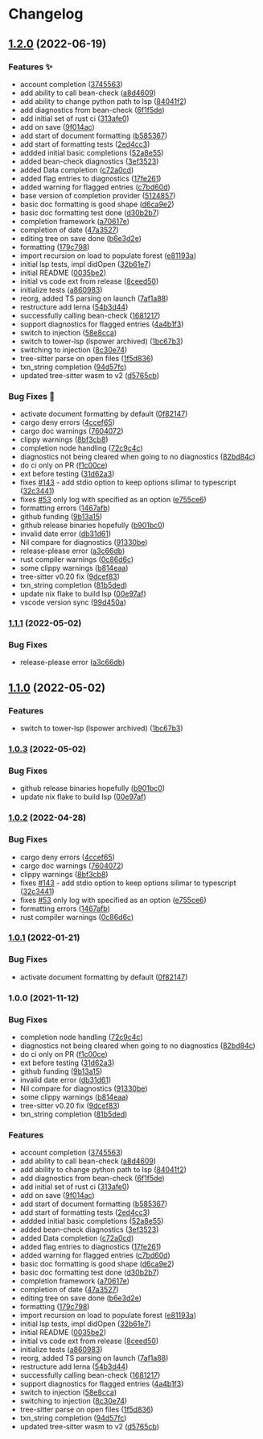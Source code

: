 # Changelog

## [1.2.0](https://github.com/polarmutex/beancount-language-server/compare/beancount-language-server-v1.1.1...beancount-language-server-v1.2.0) (2022-06-19)


### Features ✨

* account completion ([3745563](https://github.com/polarmutex/beancount-language-server/commit/3745563924a1d41e8216bd8e4cb0ce6a54244f23))
* add ability to call bean-check ([a8d4609](https://github.com/polarmutex/beancount-language-server/commit/a8d46091fe429e420c198d92851da427b6c6edd7))
* add ability to change python path to lsp ([84041f2](https://github.com/polarmutex/beancount-language-server/commit/84041f2786e2a5072495ec382dfaa937218d68ac))
* add diagnostics from bean-check ([6f1f5de](https://github.com/polarmutex/beancount-language-server/commit/6f1f5dede8f30adee7aba90c793d54011cbf240c))
* add initial set of rust ci ([313afe0](https://github.com/polarmutex/beancount-language-server/commit/313afe0fab3593f196084f5231702f2423ed8faa))
* add on save ([9f014ac](https://github.com/polarmutex/beancount-language-server/commit/9f014ac802e496a474652c1494ae81aec6bf297e))
* add start of document formatting ([b585367](https://github.com/polarmutex/beancount-language-server/commit/b5853679295c92330eaee4ca30dd0e6a29d357a2))
* add start of formatting tests ([2ed4cc3](https://github.com/polarmutex/beancount-language-server/commit/2ed4cc3d41596c535dfa6c7e8f81408df29d33b5))
* addded initial basic completions ([52a8e55](https://github.com/polarmutex/beancount-language-server/commit/52a8e55a9d0753a03f44903a4de9e297708e3f6c))
* added bean-check diagnostics ([3ef3523](https://github.com/polarmutex/beancount-language-server/commit/3ef3523482e47756f13d9fc57f06831056ab6dd4))
* added Data completion ([c72a0cd](https://github.com/polarmutex/beancount-language-server/commit/c72a0cd48a0cce61722a5b43c56196547e4e92cb))
* added flag entries to diagnostics ([17fe261](https://github.com/polarmutex/beancount-language-server/commit/17fe26159cf7eb4a4fffc7eff2357a7cbe14d014))
* added warning for flagged entries ([c7bd60d](https://github.com/polarmutex/beancount-language-server/commit/c7bd60d757bf0332fdd731991fe922bbb2826271))
* base version of completion provider ([5124857](https://github.com/polarmutex/beancount-language-server/commit/5124857b17b778d913bd3095f4016e7dac6d1a38))
* basic doc formatting is good shape ([d6ca9e2](https://github.com/polarmutex/beancount-language-server/commit/d6ca9e25d1edc45e51a4bdb124d08a4257f48bd8))
* basic doc formatting test done ([d30b2b7](https://github.com/polarmutex/beancount-language-server/commit/d30b2b707a0ff567dc98e536c3bd273818e58b9f))
* completion framework ([a70617e](https://github.com/polarmutex/beancount-language-server/commit/a70617e0582b58e7a83dc35efc57fc60f40cdfea))
* completion of date ([47a3527](https://github.com/polarmutex/beancount-language-server/commit/47a352760070f20605b87ba688f5417df2ac819c))
* editing tree on save done ([b6e3d2e](https://github.com/polarmutex/beancount-language-server/commit/b6e3d2e93963c7fedd4ec461fbd67977be6bdce2))
* formatting ([179c798](https://github.com/polarmutex/beancount-language-server/commit/179c798c62fa820d20a39f3d5e164714851681d6))
* import recursion on load to populate forest ([e81193a](https://github.com/polarmutex/beancount-language-server/commit/e81193a4add543f2a82ee62255d2f301a8161e89))
* initial lsp tests, impl didOpen ([32b61e7](https://github.com/polarmutex/beancount-language-server/commit/32b61e7acea84a01e42ff916acafae63050e74b6))
* initial README ([0035be2](https://github.com/polarmutex/beancount-language-server/commit/0035be2fe15267baf9a02efe4e5d1c9b5cdd6c7c))
* initial vs code ext from release ([8ceed50](https://github.com/polarmutex/beancount-language-server/commit/8ceed50e1c16788a059dc7ef50c46086178a66b3))
* initialize tests ([a860983](https://github.com/polarmutex/beancount-language-server/commit/a86098316570e9524b9a03a035b4f6d70ea554a2))
* reorg, added TS parsing on launch ([7af1a88](https://github.com/polarmutex/beancount-language-server/commit/7af1a886010a8bd3308b7ae3df47f6bca237e5d3))
* restructure add lerna ([54b3d44](https://github.com/polarmutex/beancount-language-server/commit/54b3d44da223c4c87ae19b27176efa48fe3fce3d))
* successfully calling bean-check ([1681217](https://github.com/polarmutex/beancount-language-server/commit/1681217b749e6965209b4629365f8e9295ca0275))
* support diagnostics for flagged entries ([4a4b1f3](https://github.com/polarmutex/beancount-language-server/commit/4a4b1f379aa658f7559cdddfd04f6dad978bbe41))
* switch to injection ([58e8cca](https://github.com/polarmutex/beancount-language-server/commit/58e8ccaed5470f1a10f63459ce98c2b1799c9387))
* switch to tower-lsp (lspower archived) ([1bc67b3](https://github.com/polarmutex/beancount-language-server/commit/1bc67b3fd29be3855dd137c69e6a1084d66f15ff))
* switching to injection ([8c30e74](https://github.com/polarmutex/beancount-language-server/commit/8c30e74c4dcbad86d1c65173fe2385b718d4e44e))
* tree-sitter parse on open files ([1f5d836](https://github.com/polarmutex/beancount-language-server/commit/1f5d836af3136a438043fdc5458ddf6fcab781b7))
* txn_string completion ([94d57fc](https://github.com/polarmutex/beancount-language-server/commit/94d57fc3e5d015ddacbb6528a18081f0633e9331))
* updated tree-sitter wasm to v2 ([d5765cb](https://github.com/polarmutex/beancount-language-server/commit/d5765cb88268ba450291a092926c88a48e4bbf73))


### Bug Fixes 🐛

* activate document formatting by default ([0f82147](https://github.com/polarmutex/beancount-language-server/commit/0f821474e0216aaa1018c1fc451903b024089d12))
* cargo deny errors ([4ccef65](https://github.com/polarmutex/beancount-language-server/commit/4ccef655934b6a5df55c1a34e1d4a36f728c9814))
* cargo doc warnings ([7604072](https://github.com/polarmutex/beancount-language-server/commit/76040720849a0b1326fd19eef0cf884801828d35))
* clippy warnings ([8bf3cb8](https://github.com/polarmutex/beancount-language-server/commit/8bf3cb881ac0f92b59bf5c7655ab363d2ddb0dba))
* completion node handling ([72c9c4c](https://github.com/polarmutex/beancount-language-server/commit/72c9c4ca8270b718a83db6391462cc2ae5add858))
* diagnostics not being cleared when going to no diagnostics ([82bd84c](https://github.com/polarmutex/beancount-language-server/commit/82bd84cfd0f0eb39796e13fa3129693c3f1d1b3e))
* do ci only on PR ([f1c00ce](https://github.com/polarmutex/beancount-language-server/commit/f1c00cec3bd761c9a1482c5063c58cd53d4e1e46))
* ext before testing ([31d62a3](https://github.com/polarmutex/beancount-language-server/commit/31d62a337986abed909d276adbb8f515053b74d4))
* fixes [#143](https://github.com/polarmutex/beancount-language-server/issues/143) - add stdio option to keep options silimar to typescript ([32c3441](https://github.com/polarmutex/beancount-language-server/commit/32c34417056283e9d1ed6997942dfce169f45180))
* fixes [#53](https://github.com/polarmutex/beancount-language-server/issues/53) only log with specified as an option ([e755ce6](https://github.com/polarmutex/beancount-language-server/commit/e755ce6de820da8ed101778d78b5457a9f58ad0e))
* formatting errors ([1467afb](https://github.com/polarmutex/beancount-language-server/commit/1467afbe91df87ad33c88dfc18a713588965f68a))
* github funding ([9b13a15](https://github.com/polarmutex/beancount-language-server/commit/9b13a151eaca21a3a6fe0e015cb37d01d4a5a957))
* github release binaries hopefully ([b901bc0](https://github.com/polarmutex/beancount-language-server/commit/b901bc00a670b0bfe12b3228bb46ad1cddda3039))
* invalid date error ([db31d61](https://github.com/polarmutex/beancount-language-server/commit/db31d61bf40fc8f5325dc4e57628805acf08afcf))
* Nil compare for diagnostics ([91330be](https://github.com/polarmutex/beancount-language-server/commit/91330be0d905e489445608acebc69124c5ff2c5c))
* release-please error ([a3c66db](https://github.com/polarmutex/beancount-language-server/commit/a3c66db6b13bd000599ba55a1801f3e87ef64a8a))
* rust compiler warnings ([0c86d6c](https://github.com/polarmutex/beancount-language-server/commit/0c86d6c0d36d2fb9cfd463dca10ad428893b5d24))
* some clippy warnings ([b814eaa](https://github.com/polarmutex/beancount-language-server/commit/b814eaa250d515ef54520b7b97e3b096393ded39))
* tree-sitter v0.20 fix ([9dcef83](https://github.com/polarmutex/beancount-language-server/commit/9dcef83274b60324a4ca986be6b812649ce150b1))
* txn_string completion ([81b5ded](https://github.com/polarmutex/beancount-language-server/commit/81b5ded4c98ca1a280d930d046f3ef15111da131))
* update nix flake to build lsp ([00e97af](https://github.com/polarmutex/beancount-language-server/commit/00e97af413103a240fe6bdcbdad52bd8a4db170a))
* vscode version sync ([99d450a](https://github.com/polarmutex/beancount-language-server/commit/99d450a057efd02929b4280e16a3319a6bc485c7))

### [1.1.1](https://github.com/polarmutex/beancount-language-server/compare/v1.1.0...v1.1.1) (2022-05-02)


### Bug Fixes

* release-please error ([a3c66db](https://github.com/polarmutex/beancount-language-server/commit/a3c66db6b13bd000599ba55a1801f3e87ef64a8a))

## [1.1.0](https://github.com/polarmutex/beancount-language-server/compare/v1.0.3...v1.1.0) (2022-05-02)

### Features

- switch to tower-lsp (lspower archived) ([1bc67b3](https://github.com/polarmutex/beancount-language-server/commit/1bc67b3fd29be3855dd137c69e6a1084d66f15ff))

### [1.0.3](https://github.com/polarmutex/beancount-language-server/compare/v1.0.2...v1.0.3) (2022-05-02)

### Bug Fixes

- github release binaries hopefully ([b901bc0](https://github.com/polarmutex/beancount-language-server/commit/b901bc00a670b0bfe12b3228bb46ad1cddda3039))
- update nix flake to build lsp ([00e97af](https://github.com/polarmutex/beancount-language-server/commit/00e97af413103a240fe6bdcbdad52bd8a4db170a))

### [1.0.2](https://github.com/polarmutex/beancount-language-server/compare/v1.0.1...v1.0.2) (2022-04-28)

### Bug Fixes

- cargo deny errors ([4ccef65](https://github.com/polarmutex/beancount-language-server/commit/4ccef655934b6a5df55c1a34e1d4a36f728c9814))
- cargo doc warnings ([7604072](https://github.com/polarmutex/beancount-language-server/commit/76040720849a0b1326fd19eef0cf884801828d35))
- clippy warnings ([8bf3cb8](https://github.com/polarmutex/beancount-language-server/commit/8bf3cb881ac0f92b59bf5c7655ab363d2ddb0dba))
- fixes [#143](https://github.com/polarmutex/beancount-language-server/issues/143) - add stdio option to keep options silimar to typescript ([32c3441](https://github.com/polarmutex/beancount-language-server/commit/32c34417056283e9d1ed6997942dfce169f45180))
- fixes [#53](https://github.com/polarmutex/beancount-language-server/issues/53) only log with specified as an option ([e755ce6](https://github.com/polarmutex/beancount-language-server/commit/e755ce6de820da8ed101778d78b5457a9f58ad0e))
- formatting errors ([1467afb](https://github.com/polarmutex/beancount-language-server/commit/1467afbe91df87ad33c88dfc18a713588965f68a))
- rust compiler warnings ([0c86d6c](https://github.com/polarmutex/beancount-language-server/commit/0c86d6c0d36d2fb9cfd463dca10ad428893b5d24))

### [1.0.1](https://github.com/polarmutex/beancount-language-server/compare/v1.0.0...v1.0.1) (2022-01-21)

### Bug Fixes

- activate document formatting by default ([0f82147](https://github.com/polarmutex/beancount-language-server/commit/0f821474e0216aaa1018c1fc451903b024089d12))

### 1.0.0 (2021-11-12)

### Bug Fixes

- completion node handling ([72c9c4c](https://github.com/polarmutex/beancount-language-server/commit/72c9c4ca8270b718a83db6391462cc2ae5add858))
- diagnostics not being cleared when going to no diagnostics ([82bd84c](https://github.com/polarmutex/beancount-language-server/commit/82bd84cfd0f0eb39796e13fa3129693c3f1d1b3e))
- do ci only on PR ([f1c00ce](https://github.com/polarmutex/beancount-language-server/commit/f1c00cec3bd761c9a1482c5063c58cd53d4e1e46))
- ext before testing ([31d62a3](https://github.com/polarmutex/beancount-language-server/commit/31d62a337986abed909d276adbb8f515053b74d4))
- github funding ([9b13a15](https://github.com/polarmutex/beancount-language-server/commit/9b13a151eaca21a3a6fe0e015cb37d01d4a5a957))
- invalid date error ([db31d61](https://github.com/polarmutex/beancount-language-server/commit/db31d61bf40fc8f5325dc4e57628805acf08afcf))
- Nil compare for diagnostics ([91330be](https://github.com/polarmutex/beancount-language-server/commit/91330be0d905e489445608acebc69124c5ff2c5c))
- some clippy warnings ([b814eaa](https://github.com/polarmutex/beancount-language-server/commit/b814eaa250d515ef54520b7b97e3b096393ded39))
- tree-sitter v0.20 fix ([9dcef83](https://github.com/polarmutex/beancount-language-server/commit/9dcef83274b60324a4ca986be6b812649ce150b1))
- txn_string completion ([81b5ded](https://github.com/polarmutex/beancount-language-server/commit/81b5ded4c98ca1a280d930d046f3ef15111da131))

### Features

- account completion ([3745563](https://github.com/polarmutex/beancount-language-server/commit/3745563924a1d41e8216bd8e4cb0ce6a54244f23))
- add ability to call bean-check ([a8d4609](https://github.com/polarmutex/beancount-language-server/commit/a8d46091fe429e420c198d92851da427b6c6edd7))
- add ability to change python path to lsp ([84041f2](https://github.com/polarmutex/beancount-language-server/commit/84041f2786e2a5072495ec382dfaa937218d68ac))
- add diagnostics from bean-check ([6f1f5de](https://github.com/polarmutex/beancount-language-server/commit/6f1f5dede8f30adee7aba90c793d54011cbf240c))
- add initial set of rust ci ([313afe0](https://github.com/polarmutex/beancount-language-server/commit/313afe0fab3593f196084f5231702f2423ed8faa))
- add on save ([9f014ac](https://github.com/polarmutex/beancount-language-server/commit/9f014ac802e496a474652c1494ae81aec6bf297e))
- add start of document formatting ([b585367](https://github.com/polarmutex/beancount-language-server/commit/b5853679295c92330eaee4ca30dd0e6a29d357a2))
- add start of formatting tests ([2ed4cc3](https://github.com/polarmutex/beancount-language-server/commit/2ed4cc3d41596c535dfa6c7e8f81408df29d33b5))
- addded initial basic completions ([52a8e55](https://github.com/polarmutex/beancount-language-server/commit/52a8e55a9d0753a03f44903a4de9e297708e3f6c))
- added bean-check diagnostics ([3ef3523](https://github.com/polarmutex/beancount-language-server/commit/3ef3523482e47756f13d9fc57f06831056ab6dd4))
- added Data completion ([c72a0cd](https://github.com/polarmutex/beancount-language-server/commit/c72a0cd48a0cce61722a5b43c56196547e4e92cb))
- added flag entries to diagnostics ([17fe261](https://github.com/polarmutex/beancount-language-server/commit/17fe26159cf7eb4a4fffc7eff2357a7cbe14d014))
- added warning for flagged entries ([c7bd60d](https://github.com/polarmutex/beancount-language-server/commit/c7bd60d757bf0332fdd731991fe922bbb2826271))
- basic doc formatting is good shape ([d6ca9e2](https://github.com/polarmutex/beancount-language-server/commit/d6ca9e25d1edc45e51a4bdb124d08a4257f48bd8))
- basic doc formatting test done ([d30b2b7](https://github.com/polarmutex/beancount-language-server/commit/d30b2b707a0ff567dc98e536c3bd273818e58b9f))
- completion framework ([a70617e](https://github.com/polarmutex/beancount-language-server/commit/a70617e0582b58e7a83dc35efc57fc60f40cdfea))
- completion of date ([47a3527](https://github.com/polarmutex/beancount-language-server/commit/47a352760070f20605b87ba688f5417df2ac819c))
- editing tree on save done ([b6e3d2e](https://github.com/polarmutex/beancount-language-server/commit/b6e3d2e93963c7fedd4ec461fbd67977be6bdce2))
- formatting ([179c798](https://github.com/polarmutex/beancount-language-server/commit/179c798c62fa820d20a39f3d5e164714851681d6))
- import recursion on load to populate forest ([e81193a](https://github.com/polarmutex/beancount-language-server/commit/e81193a4add543f2a82ee62255d2f301a8161e89))
- initial lsp tests, impl didOpen ([32b61e7](https://github.com/polarmutex/beancount-language-server/commit/32b61e7acea84a01e42ff916acafae63050e74b6))
- initial README ([0035be2](https://github.com/polarmutex/beancount-language-server/commit/0035be2fe15267baf9a02efe4e5d1c9b5cdd6c7c))
- initial vs code ext from release ([8ceed50](https://github.com/polarmutex/beancount-language-server/commit/8ceed50e1c16788a059dc7ef50c46086178a66b3))
- initialize tests ([a860983](https://github.com/polarmutex/beancount-language-server/commit/a86098316570e9524b9a03a035b4f6d70ea554a2))
- reorg, added TS parsing on launch ([7af1a88](https://github.com/polarmutex/beancount-language-server/commit/7af1a886010a8bd3308b7ae3df47f6bca237e5d3))
- restructure add lerna ([54b3d44](https://github.com/polarmutex/beancount-language-server/commit/54b3d44da223c4c87ae19b27176efa48fe3fce3d))
- successfully calling bean-check ([1681217](https://github.com/polarmutex/beancount-language-server/commit/1681217b749e6965209b4629365f8e9295ca0275))
- support diagnostics for flagged entries ([4a4b1f3](https://github.com/polarmutex/beancount-language-server/commit/4a4b1f379aa658f7559cdddfd04f6dad978bbe41))
- switch to injection ([58e8cca](https://github.com/polarmutex/beancount-language-server/commit/58e8ccaed5470f1a10f63459ce98c2b1799c9387))
- switching to injection ([8c30e74](https://github.com/polarmutex/beancount-language-server/commit/8c30e74c4dcbad86d1c65173fe2385b718d4e44e))
- tree-sitter parse on open files ([1f5d836](https://github.com/polarmutex/beancount-language-server/commit/1f5d836af3136a438043fdc5458ddf6fcab781b7))
- txn_string completion ([94d57fc](https://github.com/polarmutex/beancount-language-server/commit/94d57fc3e5d015ddacbb6528a18081f0633e9331))
- updated tree-sitter wasm to v2 ([d5765cb](https://github.com/polarmutex/beancount-language-server/commit/d5765cb88268ba450291a092926c88a48e4bbf73))
